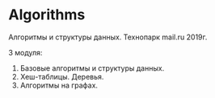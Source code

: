 # Algorithms
Алгоритмы и структуры данных. Технопарк mail.ru 2019г.

3 модуля:
  1) Базовые алгоритмы и структуры данных.
  2) Хеш-таблицы. Деревья.
  3) Алгоритмы на графах.
